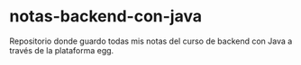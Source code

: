 # notas-backend-con-java
Repositorio donde guardo todas mis notas del curso de backend con Java a través de la plataforma egg.
